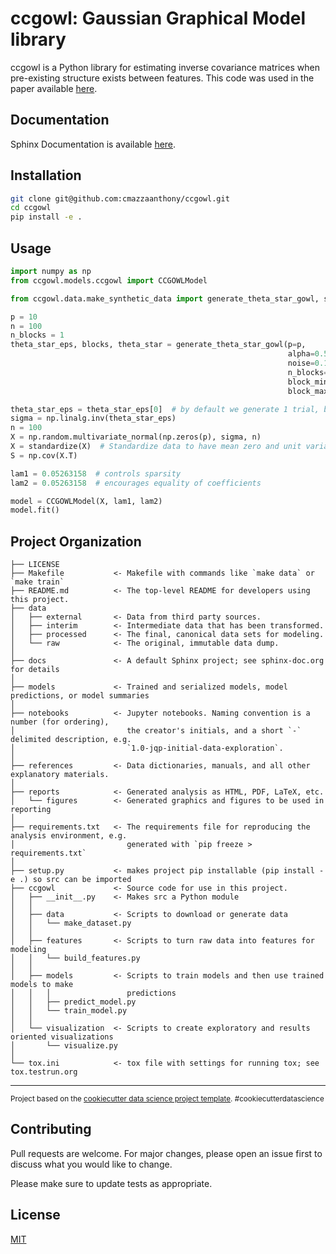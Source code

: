 # ccgowl: Gaussian Graphical Model library

ccgowl is a Python library for estimating inverse covariance matrices when pre-existing structure exists between features.
This code was used in the paper available [here](https://cmazzaanthony.github.io/files/1906.02719.pdf).

## Documentation

Sphinx Documentation is available [here](https://cmazzaanthony.github.io/ccgowl/).

## Installation

```bash
git clone git@github.com:cmazzaanthony/ccgowl.git
cd ccgowl
pip install -e .
```

## Usage

```python
import numpy as np
from ccgowl.models.ccgowl import CCGOWLModel

from ccgowl.data.make_synthetic_data import generate_theta_star_gowl, standardize

p = 10
n = 100
n_blocks = 1
theta_star_eps, blocks, theta_star = generate_theta_star_gowl(p=p,
                                                              alpha=0.5,
                                                              noise=0.1,
                                                              n_blocks=n_blocks,
                                                              block_min_size=2,
                                                              block_max_size=6)

theta_star_eps = theta_star_eps[0]  # by default we generate 1 trial, but for simulations we generate many trials
sigma = np.linalg.inv(theta_star_eps)
n = 100
X = np.random.multivariate_normal(np.zeros(p), sigma, n)
X = standardize(X)  # Standardize data to have mean zero and unit variance.
S = np.cov(X.T)

lam1 = 0.05263158  # controls sparsity
lam2 = 0.05263158  # encourages equality of coefficients

model = CCGOWLModel(X, lam1, lam2)
model.fit()
```

Project Organization
------------

    ├── LICENSE
    ├── Makefile           <- Makefile with commands like `make data` or `make train`
    ├── README.md          <- The top-level README for developers using this project.
    ├── data
    │   ├── external       <- Data from third party sources.
    │   ├── interim        <- Intermediate data that has been transformed.
    │   ├── processed      <- The final, canonical data sets for modeling.
    │   └── raw            <- The original, immutable data dump.
    │
    ├── docs               <- A default Sphinx project; see sphinx-doc.org for details
    │
    ├── models             <- Trained and serialized models, model predictions, or model summaries
    │
    ├── notebooks          <- Jupyter notebooks. Naming convention is a number (for ordering),
    │                         the creator's initials, and a short `-` delimited description, e.g.
    │                         `1.0-jqp-initial-data-exploration`.
    │
    ├── references         <- Data dictionaries, manuals, and all other explanatory materials.
    │
    ├── reports            <- Generated analysis as HTML, PDF, LaTeX, etc.
    │   └── figures        <- Generated graphics and figures to be used in reporting
    │
    ├── requirements.txt   <- The requirements file for reproducing the analysis environment, e.g.
    │                         generated with `pip freeze > requirements.txt`
    │
    ├── setup.py           <- makes project pip installable (pip install -e .) so src can be imported
    ├── ccgowl             <- Source code for use in this project.
    │   ├── __init__.py    <- Makes src a Python module
    │   │
    │   ├── data           <- Scripts to download or generate data
    │   │   └── make_dataset.py
    │   │
    │   ├── features       <- Scripts to turn raw data into features for modeling
    │   │   └── build_features.py
    │   │
    │   ├── models         <- Scripts to train models and then use trained models to make
    │   │   │                 predictions
    │   │   ├── predict_model.py
    │   │   └── train_model.py
    │   │
    │   └── visualization  <- Scripts to create exploratory and results oriented visualizations
    │       └── visualize.py
    │
    └── tox.ini            <- tox file with settings for running tox; see tox.testrun.org


--------

<p><small>Project based on the <a target="_blank" href="https://drivendata.github.io/cookiecutter-data-science/">cookiecutter data science project template</a>. #cookiecutterdatascience</small></p>


## Contributing
Pull requests are welcome. For major changes, please open an issue first to discuss what you would like to change.

Please make sure to update tests as appropriate.

## License
[MIT](https://choosealicense.com/licenses/mit/)